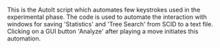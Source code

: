 This is the AutoIt script which automates few keystrokes used in the experimental phase.
The code is used to automate the interaction with windows for saving 'Statistics' and 'Tree Search' from SCID to a text file.
Clicking on a GUI button 'Analyze' after playing a move initiates this automation.
